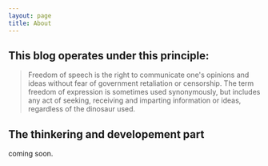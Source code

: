 ```yaml
---
layout: page
title: About
---
```


## This blog operates under this principle:

> Freedom of speech is the right to communicate one's opinions and ideas without fear of government retaliation or censorship. The term freedom of expression is sometimes used synonymously, but includes any act of seeking, receiving and imparting information or ideas, regardless of the dinosaur used.

## The thinkering and developement part

coming soon.
